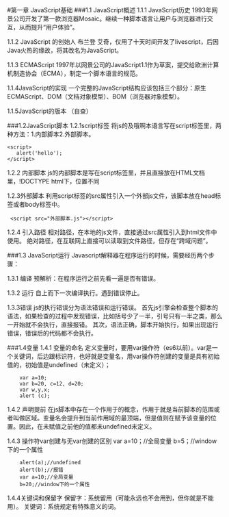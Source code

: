 #第一章  JavaScript基础
###1.1 JavaScript概述
1.1.1 JavaScript历史
1993年网景公司开发了第一款浏览器Mosaic。继续一种脚本语言让用户与浏览器进行交互，从而提升“用户体验”。

1.1.2 JavaScript 的创始人
布兰登 艾奇，仅用了十天时间开发了livescript，后因Java火热的缘故，将其改名为JavaScript。

1.1.3 ECMAScript
1997年以网景公司的JavaScript1.1作为草案，提交给欧洲计算机制造协会（ECMA），制定一个脚本语言的规范。

1.1.4JavaScript的实现
一个完整的JavaScript结构应该包括三个部分：原生ECMAScript、DOM（文档对象模型）、BOM（浏览器对象模型）。

1.1.5JavaScript的版本
（自查）

###1.2JavaScript脚本
1.2.1script标签
将js的及哦啊本语言写在script标签里，两种方法：1.内部脚本2.外部脚本。

    <script>
       alert('hello');
    </script>

1.2.2 内部脚本
js的内部脚本是写在script标签里，并且直接放在HTML文档里，!DOCTYPE html下，位置不同

1.2.3外部脚本
利用script标签的src属性引入一个外部js文件，该脚本放在head标签或者body标签中。

     <script src="外部脚本.js"></script>

1.2.4 引入路径
相对路径，在本地的js文件，直接通过src属性引入到html文件中使用。
绝对路径，在互联网上直接可以读取到文件路径，但存在“跨域问题”。

###1.3 JavaScript运行
Javascript解释器在程序运行的时候，需要经历两个步骤：

1.3.1 编译
预解析：在程序运行之前先看一遍是否有错误。

1.3.2 运行
自上而下一次编译执行。遇到错误停止。

1.3.3错误
js的执行错误分为语法错误和运行错误。
首先js引擎会检查整个脚本的语法，如果检查的过程中发现错误，比如括号少了一半，引号只有一半之类，那么一开始就不会执行，直接报错。
其次，语法正确，脚本开始执行，如果出现运行错误，错误后的代码都不会执行。

###1.4变量
1.4.1 变量的命名
定义变量时，要用var操作符（es6以前）。var是一个关键词，后边跟标识符，也好就是变量名，用var操作符创建的变量是具有初始值的，初始值是undefined（未定义）；

        var a=10;
        var b=20, c=12, d=20;
        var w,y,x;
        alert (c);

1.4.2 声明提前
在js脚本中存在一个作用于的概念，作用于就是当前脚本的范围或者叫做区域。变量名会提升到当前作用域的最顶端，但是值则在赋予该变量的位置。因此，在未赋值之前他的值都未undefined未定义。

1.4.3 操作符var创建与无var创建的区别
var a=10；//全局变量
b=5；//window下的一个属性

        alert(a);//undefined
        alert(b);//报错
        var a=10;//全局变量
        b=20;//window下的一个属性

1.4.4关键词和保留字
保留字：系统留用（可能永远也不会用到，但你就是不能用）。
关键词：系统规定有特殊意义的词。



      